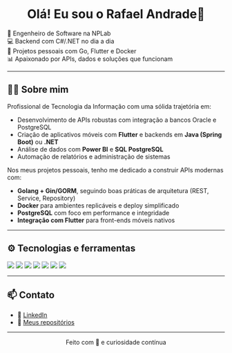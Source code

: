 <h1 align="center">Olá! Eu sou o Rafael Andrade👋</h1>

🎯 Engenheiro de Software na NPLab  
💻 Backend com C#/.NET no dia a dia  
🚀 Projetos pessoais com Go, Flutter e Docker  
📊 Apaixonado por APIs, dados e soluções que funcionam

---

## 👨‍💻 Sobre mim

Profissional de Tecnologia da Informação com uma sólida trajetória em:

- Desenvolvimento de APIs robustas com integração a bancos Oracle e PostgreSQL
- Criação de aplicativos móveis com **Flutter** e backends em **Java (Spring Boot)** ou **.NET**
- Análise de dados com **Power BI** e **SQL PostgreSQL**
- Automação de relatórios e administração de sistemas

Nos meus projetos pessoais, tenho me dedicado a construir APIs modernas com:

- **Golang + Gin/GORM**, seguindo boas práticas de arquitetura (REST, Service, Repository)
- **Docker** para ambientes replicáveis e deploy simplificado
- **PostgreSQL** com foco em performance e integridade
- **Integração com Flutter** para front-ends móveis nativos

---

## ⚙️ Tecnologias e ferramentas

<p>
  <img src="https://img.shields.io/badge/C%23-.NET-blue?logo=csharp&logoColor=white" />
  <img src="https://img.shields.io/badge/Golang-API-00ADD8?logo=go" />
  <img src="https://img.shields.io/badge/Gin-GinWebFramework-00ADD8?logo=go" />
  <img src="https://img.shields.io/badge/PostgreSQL-BD-blue?logo=postgresql&logoColor=white" />
  <img src="https://img.shields.io/badge/Flutter-Mobile-blue?logo=flutter&logoColor=white" />
  <img src="https://img.shields.io/badge/Docker-DevEnv-2496ED?logo=docker&logoColor=white" />
  <img src="https://img.shields.io/badge/Power%20BI-Dados-F2C811?logo=powerbi&logoColor=black" />
</p>

---

## 📫 Contato

- 💼 [LinkedIn](https://www.linkedin.com/in/rafael-andrade-se/)
- 📂 [Meus repositórios](https://github.com/Rafael-Andrade-SE?tab=repositories)

---

<p align="center">Feito com 💙 e curiosidade contínua</p>
